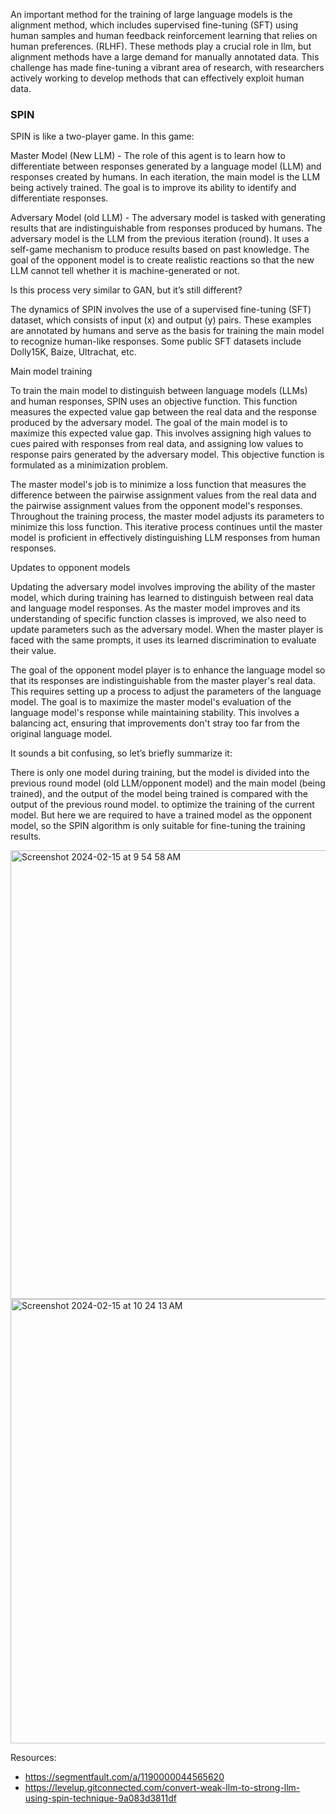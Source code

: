 An important method for the training of large language models is the alignment method, which includes supervised fine-tuning (SFT) using human samples and human feedback reinforcement learning that relies on human preferences. (RLHF). These methods play a crucial role in llm, but alignment methods have a large demand for manually annotated data. This challenge has made fine-tuning a vibrant area of ​​research, with researchers actively working to develop methods that can effectively exploit human data.

### SPIN
SPIN is like a two-player game. In this game:

Master Model (New LLM) - The role of this agent is to learn how to differentiate between responses generated by a language model (LLM) and responses created by humans. In each iteration, the main model is the LLM being actively trained. The goal is to improve its ability to identify and differentiate responses.

Adversary Model (old LLM) - The adversary model is tasked with generating results that are indistinguishable from responses produced by humans. The adversary model is the LLM from the previous iteration (round). It uses a self-game mechanism to produce results based on past knowledge. The goal of the opponent model is to create realistic reactions so that the new LLM cannot tell whether it is machine-generated or not.

Is this process very similar to GAN, but it’s still different?

The dynamics of SPIN involves the use of a supervised fine-tuning (SFT) dataset, which consists of input (x) and output (y) pairs. These examples are annotated by humans and serve as the basis for training the main model to recognize human-like responses. Some public SFT datasets include Dolly15K, Baize, Ultrachat, etc.

Main model training

To train the main model to distinguish between language models (LLMs) and human responses, SPIN uses an objective function. This function measures the expected value gap between the real data and the response produced by the adversary model. The goal of the main model is to maximize this expected value gap. This involves assigning high values ​​to cues paired with responses from real data, and assigning low values ​​to response pairs generated by the adversary model. This objective function is formulated as a minimization problem.

The master model's job is to minimize a loss function that measures the difference between the pairwise assignment values ​​from the real data and the pairwise assignment values ​​from the opponent model's responses. Throughout the training process, the master model adjusts its parameters to minimize this loss function. This iterative process continues until the master model is proficient in effectively distinguishing LLM responses from human responses.

Updates to opponent models

Updating the adversary model involves improving the ability of the master model, which during training has learned to distinguish between real data and language model responses. As the master model improves and its understanding of specific function classes is improved, we also need to update parameters such as the adversary model. When the master player is faced with the same prompts, it uses its learned discrimination to evaluate their value.

The goal of the opponent model player is to enhance the language model so that its responses are indistinguishable from the master player's real data. This requires setting up a process to adjust the parameters of the language model. The goal is to maximize the master model's evaluation of the language model's response while maintaining stability. This involves a balancing act, ensuring that improvements don't stray too far from the original language model.

It sounds a bit confusing, so let’s briefly summarize it:

There is only one model during training, but the model is divided into the previous round model (old LLM/opponent model) and the main model (being trained), and the output of the model being trained is compared with the output of the previous round model. to optimize the training of the current model. But here we are required to have a trained model as the opponent model, so the SPIN algorithm is only suitable for fine-tuning the training results.

<img width="718" alt="Screenshot 2024-02-15 at 9 54 58 AM" src="https://github.com/andysingal/llm-course/assets/20493493/4532fb14-ebd2-4bda-bcb1-05c17d8532b0">


<img width="711" alt="Screenshot 2024-02-15 at 10 24 13 AM" src="https://github.com/andysingal/llm-course/assets/20493493/eba1deb5-6447-4cc6-9b70-ee4b8a9737fe">

Resources:
- https://segmentfault.com/a/1190000044565620
- https://levelup.gitconnected.com/convert-weak-llm-to-strong-llm-using-spin-technique-9a083d3811df 
